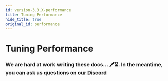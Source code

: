 ```yaml
---
id: version-3.3.X-performance
title: Tuning Performance
hide_title: true
original_id: performance
---
```


<!-- COPY DOCS -->
<!-- ./community/docs/supertokens-core/self-hosted/performance.md -->

# Tuning Performance

### We are hard at work writing these docs... 🖊️⌛. In the meantime, you can ask us questions on [our Discord](https://supertokens.com/discord)

[comment]: <> (TODO:)
[comment]: <> (Server performance -> thread pool size)
[comment]: <> (Database performance -> connection pool size)
[comment]: <> (Multiple SuperTokens instances -> round robin on SDK level)
